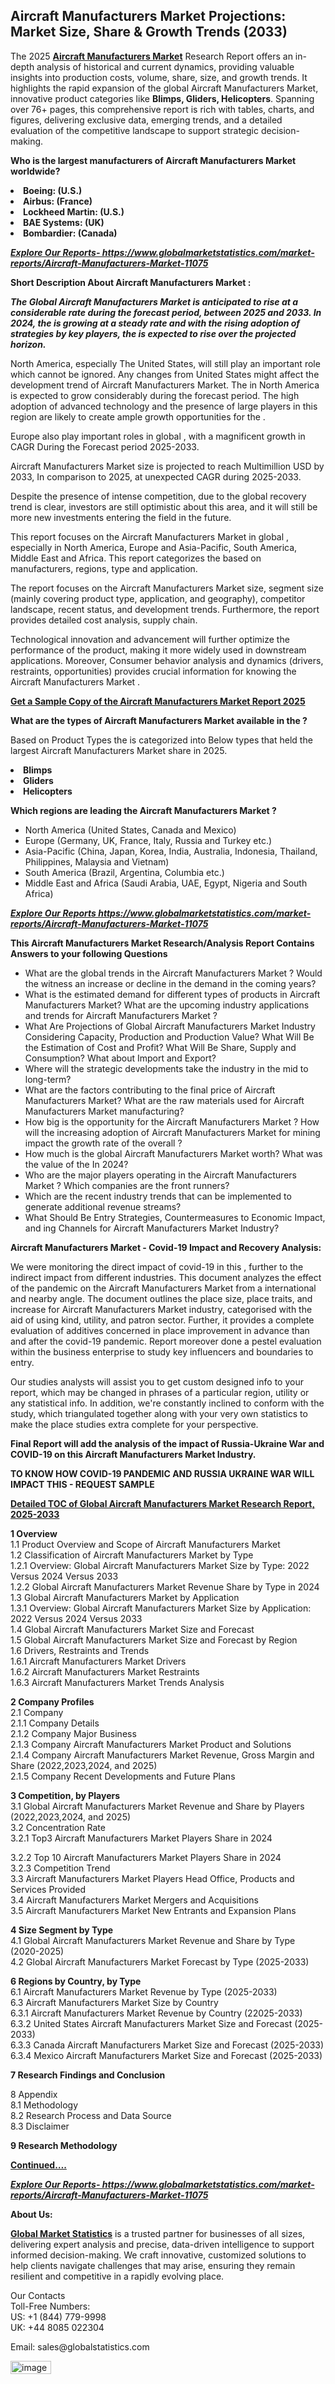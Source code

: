 <h2><strong>Aircraft Manufacturers Market Projections: Market Size, Share & Growth Trends (2033)</strong></h2><p>The 2025 <strong><a href="https://www.globalmarketstatistics.com/market-reports/Aircraft-Manufacturers-Market-11075">Aircraft Manufacturers Market</a></strong> Research Report offers an in-depth analysis of historical and current dynamics, providing valuable insights into production costs, volume, share, size, and growth trends. It highlights the rapid expansion of the global Aircraft Manufacturers Market, innovative product categories like <strong>Blimps, Gliders, Helicopters</strong>. Spanning over 76+ pages, this comprehensive report is rich with tables, charts, and figures, delivering exclusive data, emerging trends, and a detailed evaluation of the competitive landscape to support strategic decision-making.</p><p><strong>Who is the largest manufacturers of Aircraft Manufacturers Market worldwide?</strong></p><p><strong><li>Boeing: (U.S.)<li>Airbus: (France)<li>Lockheed Martin: (U.S.)<li>BAE Systems: (UK)<li>Bombardier: (Canada)</strong></p><p><strong><em><a href="https://www.globalmarketstatistics.com/market-reports/Aircraft-Manufacturers-Market-11075">Explore Our Reports-&nbsp;https://www.globalmarketstatistics.com/market-reports/Aircraft-Manufacturers-Market-11075</a></em></strong></p><p><strong>Short Description About Aircraft Manufacturers Market :</strong></p><p><strong><em>The Global Aircraft Manufacturers Market is anticipated to rise at a considerable rate during the forecast period, between 2025 and 2033. In 2024, the is growing at a steady rate and with the rising adoption of strategies by key players, the is expected to rise over the projected horizon.</em></strong></p><p>North America, especially The United States, will still play an important role which cannot be ignored. Any changes from United States might affect the development trend of Aircraft Manufacturers Market. The in North America is expected to grow considerably during the forecast period. The high adoption of advanced technology and the presence of large players in this region are likely to create ample growth opportunities for the .</p><p>Europe also play important roles in global , with a magnificent growth in CAGR During the Forecast period 2025-2033.</p><p>Aircraft Manufacturers Market size is projected to reach Multimillion USD by 2033, In comparison to 2025, at unexpected CAGR during 2025-2033.</p><p>Despite the presence of intense competition, due to the global recovery trend is clear, investors are still optimistic about this area, and it will still be more new investments entering the field in the future.</p><p>This report focuses on the Aircraft Manufacturers Market in global , especially in North America, Europe and Asia-Pacific, South America, Middle East and Africa. This report categorizes the based on manufacturers, regions, type and application.</p><p>The report focuses on the Aircraft Manufacturers Market size, segment size (mainly covering product type, application, and geography), competitor landscape, recent status, and development trends. Furthermore, the report provides detailed cost analysis, supply chain.</p><p>Technological innovation and advancement will further optimize the performance of the product, making it more widely used in downstream applications. Moreover, Consumer behavior analysis and dynamics (drivers, restraints, opportunities) provides crucial information for knowing the Aircraft Manufacturers Market .</p><p><strong><a href="https://www.globalmarketstatistics.com/market-reports/Aircraft-Manufacturers-Market-11075">Get a Sample Copy of the Aircraft Manufacturers Market Report 2025</a></strong></p><p><strong>What are the types of Aircraft Manufacturers Market available in the ?</strong></p><p>Based on Product Types the is categorized into Below types that held the largest Aircraft Manufacturers Market share in 2025.</p><p><strong><li>Blimps<li>Gliders<li>Helicopters</strong></p><p><strong>Which regions are leading the Aircraft Manufacturers Market ?</strong></p><ul><li>North America (United States, Canada and Mexico)</li><li>Europe (Germany, UK, France, Italy, Russia and Turkey etc.)</li><li>Asia-Pacific (China, Japan, Korea, India, Australia, Indonesia, Thailand, Philippines, Malaysia and Vietnam)</li><li>South America (Brazil, Argentina, Columbia etc.)</li><li>Middle East and Africa (Saudi Arabia, UAE, Egypt, Nigeria and South Africa)</li></ul><p><strong><em><a href="https://www.globalmarketstatistics.com/market-reports/Aircraft-Manufacturers-Market-11075">Explore Our Reports https://www.globalmarketstatistics.com/market-reports/Aircraft-Manufacturers-Market-11075</a></em></strong></p><p><strong>This Aircraft Manufacturers Market Research/Analysis Report Contains Answers to your following Questions</strong></p><ul><li>What are the global trends in the Aircraft Manufacturers Market ? Would the witness an increase or decline in the demand in the coming years?</li><li>What is the estimated demand for different types of products in Aircraft Manufacturers Market? What are the upcoming industry applications and trends for Aircraft Manufacturers Market ?</li><li>What Are Projections of Global Aircraft Manufacturers Market Industry Considering Capacity, Production and Production Value? What Will Be the Estimation of Cost and Profit? What Will Be Share, Supply and Consumption? What about Import and Export?</li><li>Where will the strategic developments take the industry in the mid to long-term?</li><li>What are the factors contributing to the final price of Aircraft Manufacturers Market? What are the raw materials used for Aircraft Manufacturers Market manufacturing?</li><li>How big is the opportunity for the Aircraft Manufacturers Market ? How will the increasing adoption of Aircraft Manufacturers Market for mining impact the growth rate of the overall ?</li><li>How much is the global Aircraft Manufacturers Market worth? What was the value of the In 2024?</li><li>Who are the major players operating in the Aircraft Manufacturers Market ? Which companies are the front runners?</li><li>Which are the recent industry trends that can be implemented to generate additional revenue streams?</li><li>What Should Be Entry Strategies, Countermeasures to Economic Impact, and ing Channels for Aircraft Manufacturers Market Industry?</li></ul><p><strong>Aircraft Manufacturers Market - Covid-19 Impact and Recovery Analysis:</strong></p><p>We were monitoring the direct impact of covid-19 in this , further to the indirect impact from different industries. This document analyzes the effect of the pandemic on the Aircraft Manufacturers Market from a international and nearby angle. The document outlines the place size, place traits, and increase for Aircraft Manufacturers Market industry, categorised with the aid of using kind, utility, and patron sector. Further, it provides a complete evaluation of additives concerned in place improvement in advance than and after the covid-19 pandemic. Report moreover done a pestel evaluation within the business enterprise to study key influencers and boundaries to entry.</p><p>Our studies analysts will assist you to get custom designed info to your report, which may be changed in phrases of a particular region, utility or any statistical info. In addition, we're constantly inclined to conform with the study, which triangulated together along with your very own statistics to make the place studies extra complete for your perspective.</p><p><strong>Final Report will add the analysis of the impact of Russia-Ukraine War and COVID-19 on this Aircraft Manufacturers Market Industry.</strong></p><p><strong>TO KNOW HOW COVID-19 PANDEMIC AND RUSSIA UKRAINE WAR WILL IMPACT THIS - REQUEST SAMPLE</strong></p><p><strong><a href="https://www.globalmarketstatistics.com/market-reports/Aircraft-Manufacturers-Market-11075">Detailed TOC of Global Aircraft Manufacturers Market Research Report, 2025-2033</a></strong></p><p><strong>1 Overview</strong><br /> 1.1 Product Overview and Scope of Aircraft Manufacturers Market<br /> 1.2 Classification of Aircraft Manufacturers Market by Type<br /> 1.2.1 Overview: Global Aircraft Manufacturers Market Size by Type: 2022 Versus 2024 Versus 2033<br /> 1.2.2 Global Aircraft Manufacturers Market Revenue Share by Type in 2024<br /> 1.3 Global Aircraft Manufacturers Market by Application<br /> 1.3.1 Overview: Global Aircraft Manufacturers Market Size by Application: 2022&nbsp;Versus 2024 Versus 2033<br /> 1.4 Global Aircraft Manufacturers Market Size and Forecast<br /> 1.5 Global Aircraft Manufacturers Market Size and Forecast by Region<br /> 1.6 Drivers, Restraints and Trends<br /> 1.6.1 Aircraft Manufacturers Market Drivers<br /> 1.6.2 Aircraft Manufacturers Market Restraints<br /> 1.6.3 Aircraft Manufacturers Market Trends Analysis</p><p><strong>2 Company Profiles</strong><br /> 2.1 Company<br /> 2.1.1 Company Details<br /> 2.1.2 Company Major Business<br /> 2.1.3 Company Aircraft Manufacturers Market Product and Solutions<br /> 2.1.4 Company Aircraft Manufacturers Market Revenue, Gross Margin and Share (2022,2023,2024, and 2025)<br /> 2.1.5 Company Recent Developments and Future Plans</p><p><strong>3 Competition, by Players</strong><br /> 3.1 Global Aircraft Manufacturers Market Revenue and Share by Players (2022,2023,2024, and 2025)<br /> 3.2 Concentration Rate<br /> 3.2.1 Top3 Aircraft Manufacturers Market Players Share in 2024</p><p>3.2.2 Top 10 Aircraft Manufacturers Market Players Share in 2024<br /> 3.2.3 Competition Trend<br /> 3.3 Aircraft Manufacturers Market Players Head Office, Products and Services Provided<br /> 3.4 Aircraft Manufacturers Market Mergers and Acquisitions<br /> 3.5 Aircraft Manufacturers Market New Entrants and Expansion Plans</p><p><strong>4 Size Segment by Type</strong><br /> 4.1 Global Aircraft Manufacturers Market Revenue and Share by Type (2020-2025)<br /> 4.2 Global Aircraft Manufacturers Market Forecast by Type (2025-2033)</p><p><strong>6 Regions by Country, by Type</strong><br /> 6.1 Aircraft Manufacturers Market Revenue by Type (2025-2033)<br /> 6.3 Aircraft Manufacturers Market Size by Country<br /> 6.3.1 Aircraft Manufacturers Market Revenue by Country (22025-2033)<br /> 6.3.2 United States Aircraft Manufacturers Market Size and Forecast (2025-2033)<br /> 6.3.3 Canada Aircraft Manufacturers Market Size and Forecast (2025-2033)<br /> 6.3.4 Mexico Aircraft Manufacturers Market Size and Forecast (2025-2033)</p><p><strong>7 Research Findings and Conclusion</strong></p><p>8 Appendix<br /> 8.1 Methodology<br /> 8.2 Research Process and Data Source<br /> 8.3 Disclaimer</p><p><strong>9 Research Methodology</strong></p><p><strong><a href="https://www.globalmarketstatistics.com/market-reports/Aircraft-Manufacturers-Market-11075">Continued&hellip;.</a></strong></p><p><strong><em><a href="https://www.globalmarketstatistics.com/market-reports/Aircraft-Manufacturers-Market-11075">Explore Our Reports-&nbsp;https://www.globalmarketstatistics.com/market-reports/Aircraft-Manufacturers-Market-11075</a></em></strong></p><p><strong>About Us:</strong></p><p><strong><a href="https://www.globalmarketstatistics.com/">Global Market Statistics</a></strong> is a trusted partner for businesses of all sizes, delivering expert analysis and precise, data-driven intelligence to support informed decision-making. We craft innovative, customized solutions to help clients navigate challenges that may arise, ensuring they remain resilient and competitive in a rapidly evolving place.</p><p>Our Contacts<br /> Toll-Free Numbers:<br /> US: +1 (844) 779-9998<br /> UK: +44 8085 022304</p><p>Email: sales@globalstatistics.com</p>
<img width="65" height="21" alt="image" src="https://github.com/user-attachments/assets/567d9448-2447-42f5-8864-80452d23e002" />
